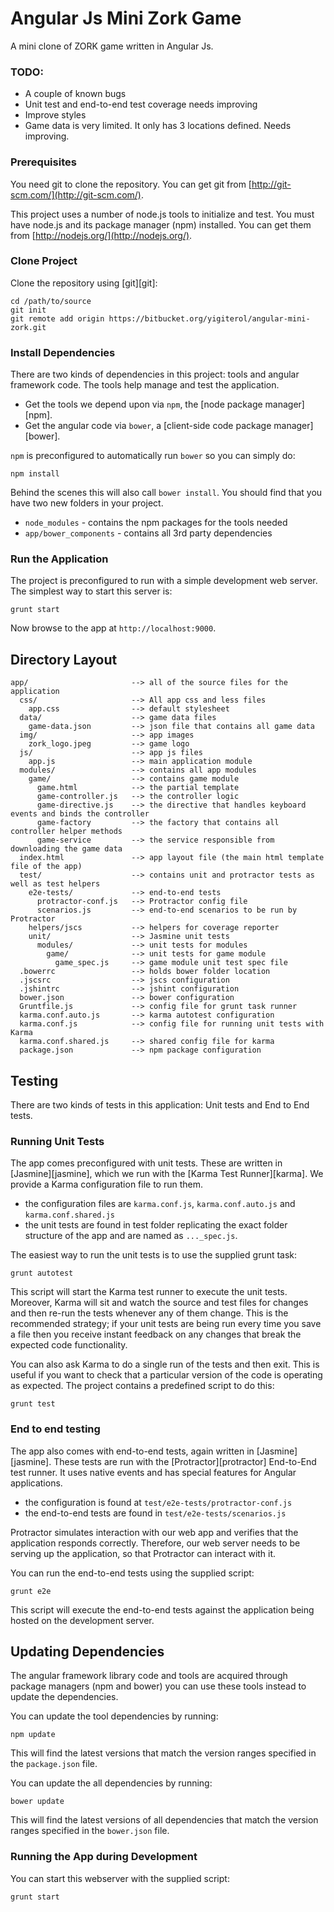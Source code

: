 # Angular Js Mini Zork Game

A mini clone of ZORK game written in Angular Js.

### TODO:

* A couple of known bugs
* Unit test and end-to-end test coverage needs improving
* Improve styles
* Game data is very limited. It only has 3 locations defined. Needs improving.

### Prerequisites

You need git to clone the repository. You can get git from
[http://git-scm.com/](http://git-scm.com/).

This project uses a number of node.js tools to initialize and test. You must have node.js and
its package manager (npm) installed.  You can get them from [http://nodejs.org/](http://nodejs.org/).

### Clone Project

Clone the repository using [git][git]:

```
cd /path/to/source
git init
git remote add origin https://bitbucket.org/yigiterol/angular-mini-zork.git
```

### Install Dependencies

There are two kinds of dependencies in this project: tools and angular framework code.  The tools help
manage and test the application.

* Get the tools we depend upon via `npm`, the [node package manager][npm].
* Get the angular code via `bower`, a [client-side code package manager][bower].

`npm` is preconfigured to automatically run `bower` so you can simply do:

```
npm install
```

Behind the scenes this will also call `bower install`.  You should find that you have two new
folders in your project.

* `node_modules` - contains the npm packages for the tools needed
* `app/bower_components` - contains all 3rd party dependencies

### Run the Application

The project is preconfigured to run with a simple development web server.  The simplest way to start
this server is:

```
grunt start
```

Now browse to the app at `http://localhost:9000`.

## Directory Layout

```
app/                       --> all of the source files for the application
  css/                     --> All app css and less files
    app.css                --> default stylesheet
  data/                    --> game data files
    game-data.json         --> json file that contains all game data
  img/                     --> app images
    zork_logo.jpeg         --> game logo
  js/                      --> app js files
    app.js                 --> main application module
  modules/                 --> contains all app modules
    game/                  --> contains game module
      game.html            --> the partial template
      game-controller.js   --> the controller logic
      game-directive.js    --> the directive that handles keyboard events and binds the controller
      game-factory         --> the factory that contains all controller helper methods
      game-service         --> the service responsible from downloading the game data
  index.html               --> app layout file (the main html template file of the app)
  test/                    --> contains unit and protractor tests as well as test helpers
    e2e-tests/             --> end-to-end tests
      protractor-conf.js   --> Protractor config file
      scenarios.js         --> end-to-end scenarios to be run by Protractor
    helpers/jscs           --> helpers for coverage reporter
    unit/                  --> Jasmine unit tests
      modules/             --> unit tests for modules
        game/              --> unit tests for game module
          game_spec.js     --> game module unit test spec file
  .bowerrc                 --> holds bower folder location
  .jscsrc                  --> jscs configuration
  .jshintrc                --> jshint configuration
  bower.json               --> bower configuration
  Gruntfile.js             --> config file for grunt task runner
  karma.conf.auto.js       --> karma autotest configuration
  karma.conf.js            --> config file for running unit tests with Karma
  karma.conf.shared.js     --> shared config file for karma
  package.json             --> npm package configuration
```

## Testing

There are two kinds of tests in this application: Unit tests and End to End tests.

### Running Unit Tests

The app comes preconfigured with unit tests. These are written in
[Jasmine][jasmine], which we run with the [Karma Test Runner][karma]. We provide a Karma
configuration file to run them.

* the configuration files are `karma.conf.js`, `karma.conf.auto.js` and `karma.conf.shared.js`
* the unit tests are found in test folder replicating the exact folder structure of the app and are named as `..._spec.js`.

The easiest way to run the unit tests is to use the supplied grunt task:

```
grunt autotest
```

This script will start the Karma test runner to execute the unit tests. Moreover, Karma will sit and
watch the source and test files for changes and then re-run the tests whenever any of them change.
This is the recommended strategy; if your unit tests are being run every time you save a file then
you receive instant feedback on any changes that break the expected code functionality.

You can also ask Karma to do a single run of the tests and then exit.  This is useful if you want to
check that a particular version of the code is operating as expected.  The project contains a
predefined script to do this:

```
grunt test
```

### End to end testing

The app also comes with end-to-end tests, again written in [Jasmine][jasmine]. These tests
are run with the [Protractor][protractor] End-to-End test runner.  It uses native events and has
special features for Angular applications.

* the configuration is found at `test/e2e-tests/protractor-conf.js`
* the end-to-end tests are found in `test/e2e-tests/scenarios.js`

Protractor simulates interaction with our web app and verifies that the application responds
correctly. Therefore, our web server needs to be serving up the application, so that Protractor
can interact with it.

You can run the end-to-end tests using the supplied script:

```
grunt e2e
```

This script will execute the end-to-end tests against the application being hosted on the
development server.


## Updating Dependencies

The angular framework library code and tools are acquired through package managers (npm and
bower) you can use these tools instead to update the dependencies.

You can update the tool dependencies by running:

```
npm update
```

This will find the latest versions that match the version ranges specified in the `package.json` file.

You can update the all dependencies by running:

```
bower update
```

This will find the latest versions of all dependencies that match the version ranges specified in the `bower.json` file.


### Running the App during Development 

You can start this webserver with the supplied script: 

```
grunt start
```
